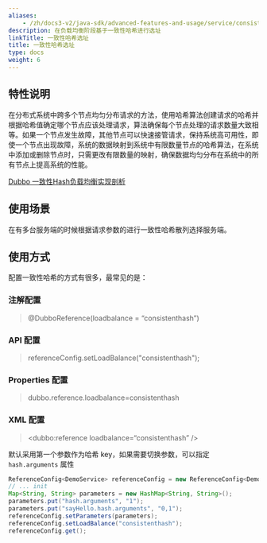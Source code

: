 ```yaml
---
aliases:
    - /zh/docs3-v2/java-sdk/advanced-features-and-usage/service/consistent-hash/
description: 在负载均衡阶段基于一致性哈希进行选址
linkTitle: 一致性哈希选址
title: 一致性哈希选址
type: docs
weight: 6
---
```


## 特性说明
在分布式系统中跨多个节点均匀分布请求的方法，使用哈希算法创建请求的哈希并根据哈希值确定哪个节点应该处理请求，算法确保每个节点处理的请求数量大致相等。如果一个节点发生故障，其他节点可以快速接管请求，保持系统高可用性，即使一个节点出现故障，系统的数据映射到系统中有限数量节点的哈希算法，在系统中添加或删除节点时，只需更改有限数量的映射，确保数据均匀分布在系统中的所有节点上提高系统的性能。

[Dubbo 一致性Hash负载均衡实现剖析](/zh-cn/blog/2019/05/01/dubbo-%E4%B8%80%E8%87%B4%E6%80%A7hash%E8%B4%9F%E8%BD%BD%E5%9D%87%E8%A1%A1%E5%AE%9E%E7%8E%B0%E5%89%96%E6%9E%90/)

## 使用场景

在有多台服务端的时候根据请求参数的进行一致性哈希散列选择服务端。

## 使用方式

配置一致性哈希的方式有很多，最常见的是：

### 注解配置

> @DubboReference(loadbalance = “consistenthash”)

### API 配置

> referenceConfig.setLoadBalance("consistenthash");

### Properties 配置

> dubbo.reference.loadbalance=consistenthash

### XML 配置

> <dubbo:reference loadbalance=“consistenthash” />

默认采用第一个参数作为哈希 key，如果需要切换参数，可以指定 `hash.arguments` 属性

```java
ReferenceConfig<DemoService> referenceConfig = new ReferenceConfig<DemoService>();
// ... init
Map<String, String> parameters = new HashMap<String, String>();
parameters.put("hash.arguments", "1");
parameters.put("sayHello.hash.arguments", "0,1");
referenceConfig.setParameters(parameters);
referenceConfig.setLoadBalance("consistenthash");
referenceConfig.get();
```